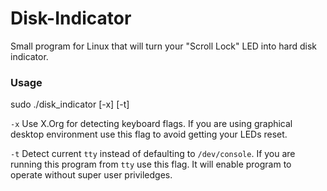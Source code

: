 Disk-Indicator
==============

Small program for Linux that will turn your "Scroll Lock" LED into hard disk indicator.

### Usage

   sudo ./disk_indicator [-x] [-t]

`-x`   Use X.Org for detecting keyboard flags. If you are using graphical desktop
       environment use this flag to avoid getting your LEDs reset.

`-t`   Detect current `tty` instead of defaulting to `/dev/console`.
       If you are running this program from `tty` use this flag. It will enable
       program to operate without super user priviledges.
